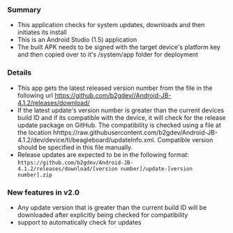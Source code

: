 ### Summary

* This application checks for system updates, downloads and then initiates its install
* This is an Android Studio (1.5) application
* The built APK needs to be signed with the target device's platform key and then copied over to it's /system/app folder for deployment

### Details

* This app gets the latest released version number from the file in the following url https://github.com/b2gdev//Android-JB-4.1.2/releases/download/
* If the latest update's version number is greater than the current devices build ID and if its compatible with the device, it will check for the release update package on GitHub. The compatibility is checked using a file at the location hhttps://raw.githubusercontent.com/b2gdev/Android-JB-4.1.2/dev/device/ti/beagleboard/updateInfo.xml. Compatible version should be specified in this file manually.
* Release updates are expected to be in the following format: `https://github.com/b2gdev/Android-JB-4.1.2/releases/download/[version number]/update-[version number].zip`

### New features in v2.0

* Any update version that is greater than the current build ID will be downloaded after explicitly being checked for compatibility
* support to automatically check for updates
